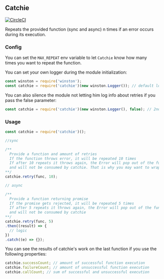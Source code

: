 ## Catchie
[![CircleCI](https://circleci.com/gh/dial-once/node-catchie.svg?style=svg)](https://circleci.com/gh/dial-once/node-catchie)

Repeats the provided function (sync and async) n times if an error occurs during its execution.


### Config
You can set the ``MAX_REPEAT`` env variable to let ``Catchie`` know how many times you want to repeat the function.

You can set your own logger during the module initialization:
```js
const winston = require('winston');
const catchie = require('catchie')(new winston.Logger()); // default logger is console
```

You can also silence the module not letting him log info about retries if you pass the false parameter:
```js
const catchie = require('catchie')(new winston.Logger(), false); // 2nd parameter is silence { boolean }
```

### Usage
```js
const catchie = require('catchie')();

//sync

/**
  Provide a function and amount of retries
  If the function throws error, it will be repeated 10 times
  If after 10 repeats it throws again, the Error will pop out of the function
  and will not be consumed by catchie. That is why you may want to wrap it in try { } catch { }
**/
catchie.retry(func, 10);

// async

/**
  Provide a function returning promise
  If the promise gets rejected, it will be repeated 5 times
  If after 5 repeats it throws again, the Error will pop out of the function
  and will not be consumed by catchie
**/
catchie.retry(func, 5)
.then((result) => {
  // logic
})
.catch((e) => {});
```

You can see the results of catchie's work on the last function if you use the following properties:
```js
catchie.successCount; // amount of successful function execution
catchie.failureCount; // amount of unsuccessful function execution
catchie.callCount; // sum of successful and unsuccessful execution
```
